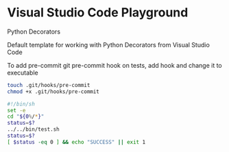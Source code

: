 # Visual Studio Code Playground
Python Decorators

Default template for working with Python Decorators from Visual Studio Code

To add pre-commit git pre-commit hook on tests, add hook and change it to executable

```bash
touch .git/hooks/pre-commit
chmod +x .git/hooks/pre-commit
```

```bash
#!/bin/sh
set -e
cd "${0%/*}"
status=$?
../../bin/test.sh
status=$?
[ $status -eq 0 ] && echo "SUCCESS" || exit 1
```

